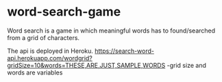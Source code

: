 # word-search-game
Word search is a game in which meaningful words has to found/searched from a grid of characters. 

The api is deployed in Heroku.
https://search-word-api.herokuapp.com/wordgrid?gridSize=10&words=THESE,ARE,JUST,SAMPLE,WORDS
-grid size and words are variables
